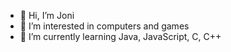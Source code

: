 - 👋 Hi, I’m Joni
- 👀 I’m interested in computers and games
- 🌱 I’m currently learning Java, JavaScript, C, C++

<!---
t0sejo01/t0sejo01 is a ✨ special ✨ repository because its `README.md` (this file) appears on your GitHub profile.
You can click the Preview link to take a look at your changes.
--->
